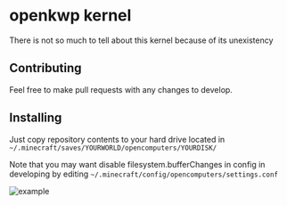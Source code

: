 # openkwp kernel

There is not so much to tell about this kernel because of its unexistency

## Contributing

Feel free to make pull requests with any changes to develop.

## Installing

Just copy repository contents to your hard drive located in `~/.minecraft/saves/YOURWORLD/opencomputers/YOURDISK/`

Note that you may want disable filesystem.bufferChanges in config in developing
by editing `~/.minecraft/config/opencomputers/settings.conf`

![example](https://user-images.githubusercontent.com/76222964/235343786-00f307cd-fad6-496b-8450-8c28c6265880.png)
